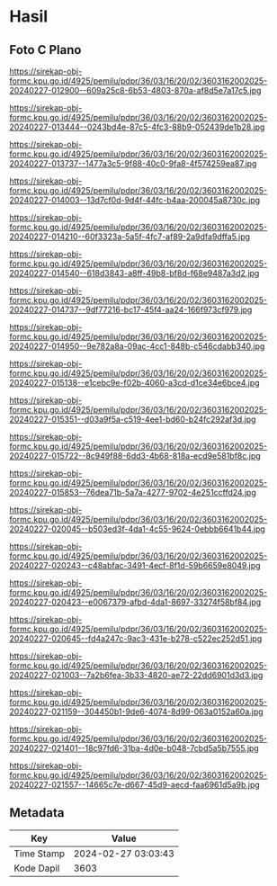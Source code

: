 # Hasil

## Foto C Plano

https://sirekap-obj-formc.kpu.go.id/4925/pemilu/pdpr/36/03/16/20/02/3603162002025-20240227-012900--609a25c8-6b53-4803-870a-af8d5e7a17c5.jpg

https://sirekap-obj-formc.kpu.go.id/4925/pemilu/pdpr/36/03/16/20/02/3603162002025-20240227-013444--0243bd4e-87c5-4fc3-88b9-052439de1b28.jpg

https://sirekap-obj-formc.kpu.go.id/4925/pemilu/pdpr/36/03/16/20/02/3603162002025-20240227-013737--1477a3c5-9f88-40c0-9fa8-4f574259ea87.jpg

https://sirekap-obj-formc.kpu.go.id/4925/pemilu/pdpr/36/03/16/20/02/3603162002025-20240227-014003--13d7cf0d-9d4f-44fc-b4aa-200045a8730c.jpg

https://sirekap-obj-formc.kpu.go.id/4925/pemilu/pdpr/36/03/16/20/02/3603162002025-20240227-014210--60f3323a-5a5f-4fc7-af89-2a9dfa9dffa5.jpg

https://sirekap-obj-formc.kpu.go.id/4925/pemilu/pdpr/36/03/16/20/02/3603162002025-20240227-014540--618d3843-a8ff-49b8-bf8d-f68e9487a3d2.jpg

https://sirekap-obj-formc.kpu.go.id/4925/pemilu/pdpr/36/03/16/20/02/3603162002025-20240227-014737--9df77216-bc17-45f4-aa24-166f973cf979.jpg

https://sirekap-obj-formc.kpu.go.id/4925/pemilu/pdpr/36/03/16/20/02/3603162002025-20240227-014950--9e782a8a-09ac-4cc1-848b-c546cdabb340.jpg

https://sirekap-obj-formc.kpu.go.id/4925/pemilu/pdpr/36/03/16/20/02/3603162002025-20240227-015138--e1cebc9e-f02b-4060-a3cd-d1ce34e6bce4.jpg

https://sirekap-obj-formc.kpu.go.id/4925/pemilu/pdpr/36/03/16/20/02/3603162002025-20240227-015351--d03a9f5a-c519-4ee1-bd60-b24fc292af3d.jpg

https://sirekap-obj-formc.kpu.go.id/4925/pemilu/pdpr/36/03/16/20/02/3603162002025-20240227-015722--8c949f88-6dd3-4b68-818a-ecd9e581bf8c.jpg

https://sirekap-obj-formc.kpu.go.id/4925/pemilu/pdpr/36/03/16/20/02/3603162002025-20240227-015853--76dea71b-5a7a-4277-9702-4e251ccffd24.jpg

https://sirekap-obj-formc.kpu.go.id/4925/pemilu/pdpr/36/03/16/20/02/3603162002025-20240227-020045--b503ed3f-4da1-4c55-9624-0ebbb6641b44.jpg

https://sirekap-obj-formc.kpu.go.id/4925/pemilu/pdpr/36/03/16/20/02/3603162002025-20240227-020243--c48abfac-3491-4ecf-8f1d-59b6659e8049.jpg

https://sirekap-obj-formc.kpu.go.id/4925/pemilu/pdpr/36/03/16/20/02/3603162002025-20240227-020423--e0067379-afbd-4da1-8697-33274f58bf84.jpg

https://sirekap-obj-formc.kpu.go.id/4925/pemilu/pdpr/36/03/16/20/02/3603162002025-20240227-020645--fd4a247c-9ac3-431e-b278-c522ec252d51.jpg

https://sirekap-obj-formc.kpu.go.id/4925/pemilu/pdpr/36/03/16/20/02/3603162002025-20240227-021003--7a2b6fea-3b33-4820-ae72-22dd6901d3d3.jpg

https://sirekap-obj-formc.kpu.go.id/4925/pemilu/pdpr/36/03/16/20/02/3603162002025-20240227-021159--304450b1-9de6-4074-8d99-063a0152a60a.jpg

https://sirekap-obj-formc.kpu.go.id/4925/pemilu/pdpr/36/03/16/20/02/3603162002025-20240227-021401--18c97fd6-31ba-4d0e-b048-7cbd5a5b7555.jpg

https://sirekap-obj-formc.kpu.go.id/4925/pemilu/pdpr/36/03/16/20/02/3603162002025-20240227-021557--14665c7e-d667-45d9-aecd-faa6961d5a9b.jpg


## Metadata

| Key        | Value               |
| ---------- | ------------------- |
| Time Stamp | 2024-02-27 03:03:43 |
| Kode Dapil | 3603                |



